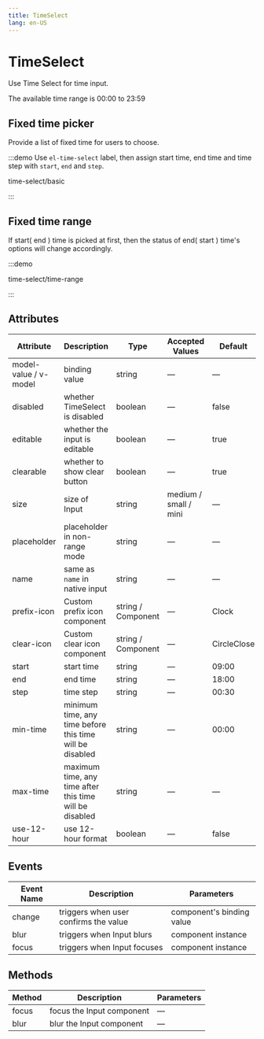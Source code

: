 ```yaml
---
title: TimeSelect
lang: en-US
---
```


# TimeSelect

Use Time Select for time input.

The available time range is 00:00 to 23:59

## Fixed time picker

Provide a list of fixed time for users to choose.

:::demo Use `el-time-select` label, then assign start time, end time and time step with `start`, `end` and `step`.

time-select/basic

:::

## Fixed time range

If start( end ) time is picked at first, then the status of end( start ) time's options will change accordingly.

:::demo

time-select/time-range

:::

## Attributes

| Attribute             | Description                                              | Type               | Accepted Values       | Default     |
| --------------------- | -------------------------------------------------------- | ------------------ | --------------------- | ----------- |
| model-value / v-model | binding value                                            | string             | —                     | —           |
| disabled              | whether TimeSelect is disabled                           | boolean            | —                     | false       |
| editable              | whether the input is editable                            | boolean            | —                     | true        |
| clearable             | whether to show clear button                             | boolean            | —                     | true        |
| size                  | size of Input                                            | string             | medium / small / mini | —           |
| placeholder           | placeholder in non-range mode                            | string             | —                     | —           |
| name                  | same as `name` in native input                           | string             | —                     | —           |
| prefix-icon           | Custom prefix icon component                             | string / Component | —                     | Clock       |
| clear-icon            | Custom clear icon component                              | string / Component | —                     | CircleClose |
| start                 | start time                                               | string             | —                     | 09:00       |
| end                   | end time                                                 | string             | —                     | 18:00       |
| step                  | time step                                                | string             | —                     | 00:30       |
| min-time              | minimum time, any time before this time will be disabled | string             | —                     | 00:00       |
| max-time              | maximum time, any time after this time will be disabled  | string             | —                     | —           |
| use-12-hour           | use 12-hour format                                       | boolean            | —                     | false       |

## Events

| Event Name | Description                           | Parameters                |
| ---------- | ------------------------------------- | ------------------------- |
| change     | triggers when user confirms the value | component's binding value |
| blur       | triggers when Input blurs             | component instance        |
| focus      | triggers when Input focuses           | component instance        |

## Methods

| Method | Description               | Parameters |
| ------ | ------------------------- | ---------- |
| focus  | focus the Input component | —          |
| blur   | blur the Input component  | —          |
